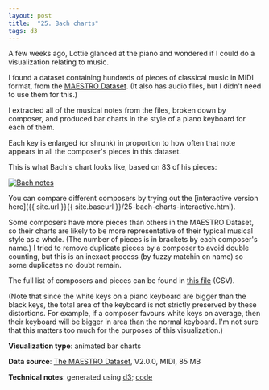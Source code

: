 ```yaml
---
layout: post
title:  "25. Bach charts"
tags: d3
---
```


A few weeks ago, Lottie glanced at the piano and wondered if I could do a visualization relating to music.

I found a dataset containing hundreds of pieces of classical music in MIDI format, from the [MAESTRO Dataset](https://magenta.tensorflow.org/datasets/maestro). (It also has audio files, but I didn't need to use them for this.)

I extracted all of the musical notes from the files, broken down by composer, and produced bar charts in the style of a piano keyboard for each of them.

Each key is enlarged (or shrunk) in proportion to how often that note appears in all the composer's pieces in this dataset. 

This is what Bach's chart looks like, based on 83 of his pieces:

<a href="{{ site.url }}{{ site.baseurl }}/25-bach-charts-interactive.html"><img src="{{ site.url }}{{ site.baseurl }}/assets/img/25-bach-charts.svg" alt="Bach notes"/></a>

You can compare different composers by trying out the [interactive version here]({{ site.url }}{{ site.baseurl }}/25-bach-charts-interactive.html).

Some composers have more pieces than others in the MAESTRO Dataset, so their charts are likely to be more representative of their typical musical style as a whole. (The number of pieces is in brackets by each composer's name.) I tried to remove duplicate pieces by a composer to avoid double counting, but this is an inexact process (by fuzzy matchin on name) so some duplicates no doubt remain.

The full list of composers and pieces can be found in [this file](assets/data/pieces.csv) (CSV).

(Note that since the white keys on a piano keyboard are bigger than the black keys, the total area of the keyboard is not strictly preserved by these distortions. For example, if a composer favours white keys on average, then their keyboard will be bigger in area than the normal keyboard. I'm not sure that this matters too much for the purposes of this visualization.)

**Visualization type**: animated bar charts

**Data source**: [The MAESTRO Dataset](https://magenta.tensorflow.org/datasets/maestro#v200), V2.0.0, MIDI, 85 MB

**Technical notes**: generated using [d3](https://d3js.org/); [code](https://github.com/tomwhite/datavision-code/tree/master/25-bach-charts)
